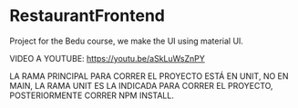 # RestaurantFrontend
Project for the Bedu course, we make the UI using material UI.

VIDEO A YOUTUBE: https://youtu.be/aSkLuWsZnPY

LA RAMA PRINCIPAL PARA CORRER EL PROYECTO ESTÁ EN UNIT, NO EN MAIN, LA RAMA UNIT ES LA INDICADA PARA CORRER EL PROYECTO, POSTERIORMENTE CORRER NPM INSTALL.
